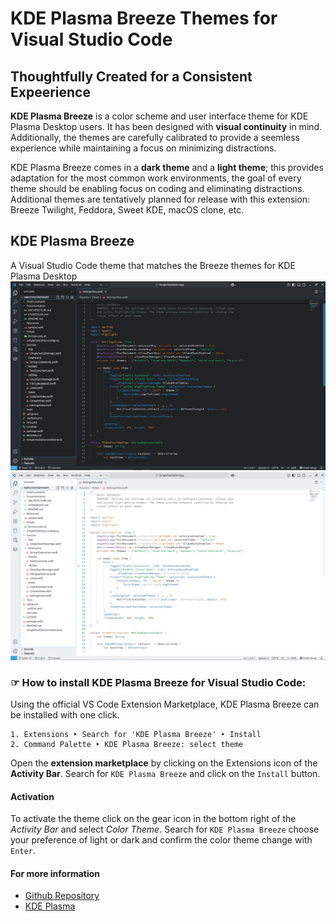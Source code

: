 KDE Plasma Breeze Themes for Visual Studio Code
===============================================

Thoughtfully Created for a Consistent Expeerience
-------------------------------------------------

**KDE Plasma Breeze** is a color scheme and user interface theme for KDE Plasma Desktop users. It has been designed with **visual continuity** in mind. Additionally, the themes are carefully calibrated to provide a seemless experience while maintaining a focus on minimizing distractions.

KDE Plasma Breeze comes in a **dark theme** and a **light theme**; this provides adaptation for the most common work environments, the goal of every theme should be enabling focus on coding and eliminating distractions. Additional themes are tentatively planned for release with this extension: Breeze Twilight, Feddora, Sweet KDE, macOS clone, etc. 

## KDE Plasma Breeze
A Visual Studio Code theme that matches the Breeze themes for KDE Plasma Desktop 
![](Screenshot_Breeze_Dark.png)
![](Screenshot_Breeze_Light.png)

### ☞ How to install KDE Plasma Breeze for Visual Studio Code:

Using the official VS Code Extension Marketplace, KDE Plasma Breeze can be installed with one click.

```
1. Extensions ‣ Search for 'KDE Plasma Breeze' ‣ Install
2. Command Palette ‣ KDE Plasma Breeze: select theme
```

Open the **extension marketplace** by clicking on the Extensions icon of the **Activity Bar**. Search for `KDE Plasma Breeze` and click on the `Install` button.

#### Activation

To activate the theme click on the gear icon in the bottom right of the *Activity Bar* and select *Color Theme*. Search for `KDE Plasma Breeze` choose your preference of light or dark and confirm the color theme change with `Enter`.

#### For more information

* [Github Repository](https://github.com/davidprush/kde-plasma-breeze-vscode-themes)
* [KDE Plasma](https://invent.kde.org/explore/groups?sort=name_asc)